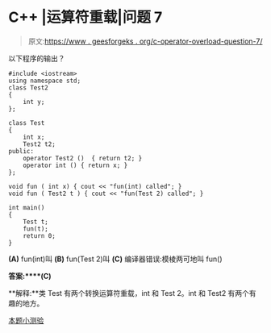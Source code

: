 # C++ |运算符重载|问题 7

> 原文:[https://www . geesforgeks . org/c-operator-overload-question-7/](https://www.geeksforgeeks.org/c-operator-overloading-question-7/)

以下程序的输出？

```
#include <iostream>
using namespace std;
class Test2
{
    int y;
};

class Test
{
    int x;
    Test2 t2;
public:
    operator Test2 ()  { return t2; }
    operator int () { return x; }
};

void fun ( int x) { cout << "fun(int) called"; }
void fun ( Test2 t ) { cout << "fun(Test 2) called"; }

int main()
{
    Test t;
    fun(t);
    return 0;
}
```

**(A)** fun(int)叫
**(B)** fun(Test 2)叫
**(C)** 编译器错误:模棱两可地叫 fun()

**答案:****(C)**

**解释:**类 Test 有两个转换运算符重载，int 和 Test 2。int 和 Test2 有两个有趣的地方。

[本题小测验](https://www.geeksforgeeks.org/quiz-corner-gq/)